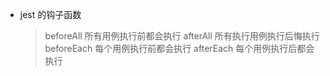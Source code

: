 - jest 的钩子函数  
  > beforeAll 所有用例执行前都会执行
  > afterAll 所有执行用例执行后悔执行
  > beforeEach 每个用例执行前都会执行
  > afterEach 每个用例执行后都会执行
